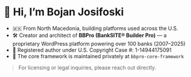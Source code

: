 # 👋 Hi, I’m Bojan Josifoski

- 🇲🇰 From North Macedonia, building platforms used across the U.S.  
- 🛠️ Creator and architect of **BBPro (BankSITE® Builder Pro)** — a proprietary WordPress platform powering over 100 banks (2007–2025)  
- 💼 Registered author under U.S. Copyright Case #: 1-14944175091  
- 🔐 The core framework is maintained privately at `bbpro-core-framework`

> For licensing or legal inquiries, please reach out directly.
